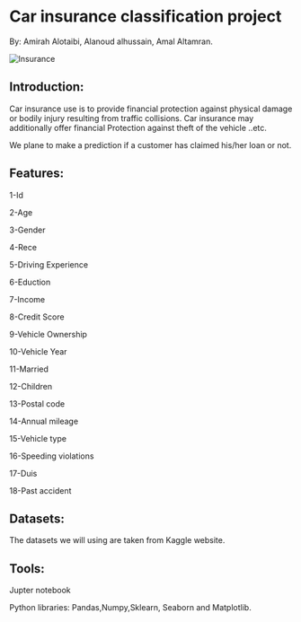 # Car insurance classification project

By: Amirah Alotaibi, Alanoud alhussain, Amal Altamran.


![Insurance](https://user-images.githubusercontent.com/90131899/139542064-7f899a61-83e1-4621-b3ec-02aac08101a6.jpg)






## Introduction:

Car insurance use is to provide financial protection against physical damage or bodily injury resulting from traffic collisions. Car insurance may additionally offer financial Protection against theft of the vehicle ..etc. 

We plane to make a prediction if a customer has claimed his/her loan or not.


## Features:

1-Id

2-Age

3-Gender

4-Rece

5-Driving Experience

6-Eduction

7-Income

8-Credit Score

9-Vehicle Ownership

10-Vehicle Year

11-Married

12-Children

13-Postal code

14-Annual mileage 

15-Vehicle type

16-Speeding violations

17-Duis

18-Past accident


## Datasets:

The datasets we will using are taken from Kaggle website.


## Tools:

Jupter notebook

Python libraries: Pandas,Numpy,Sklearn, Seaborn and Matplotlib.






